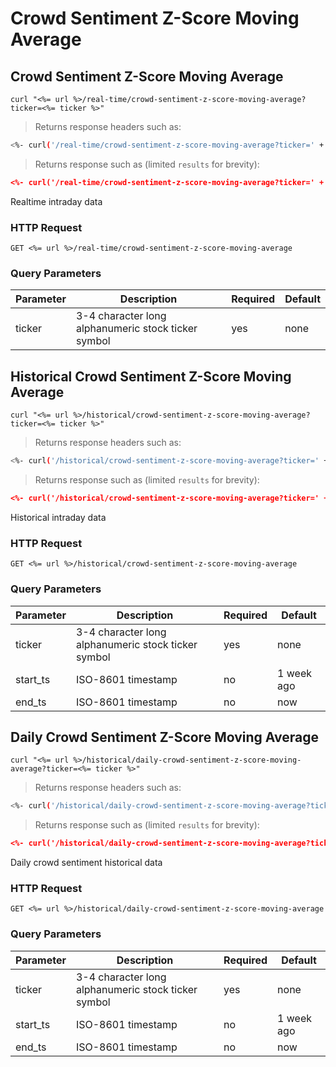 
# Crowd Sentiment Z-Score Moving Average


## Crowd Sentiment Z-Score Moving Average

```shell
curl "<%= url %>/real-time/crowd-sentiment-z-score-moving-average?ticker=<%= ticker %>"
```

> Returns response headers such as:

```bash
<%- curl('/real-time/crowd-sentiment-z-score-moving-average?ticker=' + ticker + ' -s -D- -o/dev/null') %>
```

> Returns response such as (limited `results` for brevity):

```json
<%- curl('/real-time/crowd-sentiment-z-score-moving-average?ticker=' + ticker) %>
```

Realtime intraday data

### HTTP Request

`GET <%= url %>/real-time/crowd-sentiment-z-score-moving-average`

### Query Parameters

Parameter | Description | Required | Default
--------- | ----------- | -------- | -------
ticker | 3-4 character long alphanumeric stock ticker symbol | yes | none



## Historical Crowd Sentiment Z-Score Moving Average

```shell
curl "<%= url %>/historical/crowd-sentiment-z-score-moving-average?ticker=<%= ticker %>"
```

> Returns response headers such as:

```bash
<%- curl('/historical/crowd-sentiment-z-score-moving-average?ticker=' + ticker + ' -s -D- -o/dev/null') %>
```

> Returns response such as (limited `results` for brevity):

```json
<%- curl('/historical/crowd-sentiment-z-score-moving-average?ticker=' + ticker) %>
```

Historical intraday data

### HTTP Request

`GET <%= url %>/historical/crowd-sentiment-z-score-moving-average`

### Query Parameters

Parameter | Description | Required | Default
--------- | ----------- | -------- | -------
ticker | 3-4 character long alphanumeric stock ticker symbol | yes | none
start_ts | ISO-8601 timestamp | no | 1 week ago
end_ts | ISO-8601 timestamp | no | now


## Daily Crowd Sentiment Z-Score Moving Average

```shell
curl "<%= url %>/historical/daily-crowd-sentiment-z-score-moving-average?ticker=<%= ticker %>"
```

> Returns response headers such as:

```bash
<%- curl('/historical/daily-crowd-sentiment-z-score-moving-average?ticker=' + ticker + ' -s -D- -o/dev/null') %>
```

> Returns response such as (limited `results` for brevity):

```json
<%- curl('/historical/daily-crowd-sentiment-z-score-moving-average?ticker=' + ticker) %>
```

Daily crowd sentiment historical data

### HTTP Request

`GET <%= url %>/historical/daily-crowd-sentiment-z-score-moving-average`

### Query Parameters

Parameter | Description | Required | Default
--------- | ----------- | -------- | -------
ticker | 3-4 character long alphanumeric stock ticker symbol | yes | none
start_ts | ISO-8601 timestamp | no | 1 week ago
end_ts | ISO-8601 timestamp | no | now
